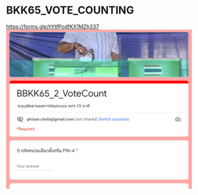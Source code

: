 # BKK65_VOTE_COUNTING

https://forms.gle/hYtfPodfKX1MZh337
![alt text](https://github.com/phisan-chula/BKK65_VOTE_COUNTING/blob/main/Front_End_BBKK_Vote_Count.PNG?raw=true)
